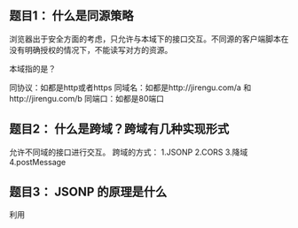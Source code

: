 ## 题目1： 什么是同源策略

浏览器出于安全方面的考虑，只允许与本域下的接口交互。不同源的客户端脚本在没有明确授权的情况下，不能读写对方的资源。

本域指的是？

同协议：如都是http或者https
同域名：如都是http://jirengu.com/a 和http://jirengu.com/b
同端口：如都是80端口

## 题目2： 什么是跨域？跨域有几种实现形式

允许不同域的接口进行交互。
跨域的方式：
1.JSONP
2.CORS
3.降域
4.postMessage

## 题目3： JSONP 的原理是什么

利用<script>标签不受同源策略的影响，服务器返回约定格式的JavaScript代码片段。比如

```
<script src="htttp://b.example.com?key1=value1&callback=fn"></script>
```

这个script标签向不同域发送了一个请求，服务器获取到请求时返回约定的json格式的数据，函数名可通过通过地址参数传递
比如返回的格式为 fn(["string1","string2"])。在前端声明一个同名的fn函数做相应处理。


## 题目4： CORS是什么

  CORS需要浏览器和服务器同时支持。目前，所有浏览器都支持该功能，IE浏览器不能低于IE10。
  整个CORS通信过程，都是浏览器自动完成，不需要用户参与。对于开发者来说，CORS通信与同源的AJAX通信没有差别，代码完全一样。浏览器一旦发现AJAX请求跨源，就会自动添加一些附加的头信息，有时还会多出一次附加的请求，但用户不会有感觉。
因此，实现CORS通信的关键是服务器。只要服务器实现了CORS接口，就可以跨源通信。

### 两种请求

  浏览器将CORS请求分成两类：简单请求（simple request）和非简单请求（not-so-simple request）。
  只要同时满足以下两大条件，就属于简单请求。
  >1) 请求方法是以下三种方法之一：
  >HEAD
  >GET
  >POST
  >（2）HTTP的头信息不超出以下几种字段：
  >Accept
  >Accept-Language
  >Content-Language
  >Last-Event-ID
  >Content-Type：只限于三个值application/x-www-form-urlencoded、multipart/form-data、text/plain

凡是不同时满足上面两个条件，就属于非简单请求。
这两种请求，发送请求中的origin和回应请求中的Access-Control-Allow-Origin都是必须包含的字段。

#### 简单请求 

  对于简单请求，浏览器直接发出CORS请求。具体来说，就是在头信息之中，增加一个Origin字段。
  Origin字段用来说明，本次请求来自哪个源（协议 + 域名 + 端口）。服务器根据这个值，决定是否同意这次请求。
  如果Origin指定的域名在许可范围内，服务器返回的响应，会多出几个Access-Control-开头的头信息字段。
  如果Origin指定的源，不在许可范围内，服务器会返回一个正常的HTTP回应。浏览器发现，这个回应的头信息没有包含Access-Control-Allow-Origin字段，就知道出错了，从而抛出一个错误，被XMLHttpRequest的onerror回调函数捕获。注意，这种错误无法通过状态码识别，因为HTTP回应的状态码有可能是200。
请求过程如下图
![](https://raw.githubusercontent.com/gl09025/image_respository/master/2017%E5%B9%B47%E6%9C%8827%E6%97%A5/%E8%B7%A8%E5%9F%9F/simple_req.png)

#### 非简单请求

  非简单请求是那种对服务器有特殊要求的请求，比如请求方法是PUT或DELETE，或者Content-Type字段的类型是application/json。
  非简单请求的CORS请求，会在正式通信之前，增加一次HTTP查询请求，称为"预检"请求（preflight）。
  浏览器先询问服务器，当前网页所在的域名是否在服务器的许可名单之中，以及可以使用哪些HTTP动词和头信息字段。只有得到肯定答复，浏览器才会发出正式的XMLHttpRequest请求，否则就报错。
  请求过程如下图
![](https://raw.githubusercontent.com/gl09025/image_respository/master/2017%E5%B9%B47%E6%9C%8827%E6%97%A5/%E8%B7%A8%E5%9F%9F/%E9%A2%84%E6%A3%80%E8%AF%B7%E6%B1%82.png)

#### 与JSONP比较

  与JSONP的不同在于，JSONP只支持GET请求，CORS支持所有类型的HTTP请求。JSONP的优势在于支持老式浏览器，以及可以向不支持CORS的网站请求数据。

## 题目5： 根据视频里的讲解演示三种以上跨域的解决方式 ，写成博客

[跨域](https://github.com/gl09025/mission-start/issues/1)